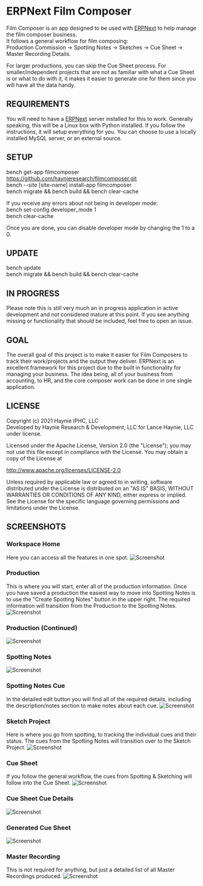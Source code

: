 # ERPNext Film Composer
Film Composer is an app designed to be used with [ERPNext](https://github.com/frappe/erpnext) to help manage the film composer business.  
It follows a general workflow for film composing:  
Production Commission -> Spotting Notes -> Sketches -> Cue Sheet -> Master Recording Details.  

For larger productions, you can skip the Cue Sheet process. For smaller/independent projects that are not as familiar with what a Cue Sheet is or what to do with it, it makes it easier to generate one for them since you will have all the data handy.

## REQUIREMENTS
You will need to have a [ERPNext](https://github.com/frappe/erpnext) server installed for this to work. Generally speaking, this will be a Linux box with Python installed. If you follow the instructions, it will setup everything for you. You can choose to use a locally installed MySQL server, or an external source.

## SETUP
bench get-app filmcomposer https://github.com/haynieresearch/filmcomposer.git  
bench --site [site-name] install-app filmcomposer  
bench migrate && bench build && bench clear-cache  

If you receive any errors about not being in developer mode:  
bench set-config developer_mode 1  
bench clear-cache  

Once you are done, you can disable developer mode by changing the 1 to a 0.

## UPDATE
bench update  
bench migrate && bench build && bench clear-cache

## IN PROGRESS
Please note this is still very much an in progress application in active development and not considered mature at this point. If you see anything missing or functionality that should be included, feel free to open an issue.

## GOAL
The overall goal of this project is to make it easier for Film Composers to track their work/projects and the output they deliver. ERPNext is an excellent framework for this project due to the built in functionality for managing your business. The idea being, all of your business from accounting, to HR, and the core composer work can be done in one single application.

## LICENSE
Copyright (c) 2021 Haynie IPHC, LLC\
Developed by Haynie Research & Development, LLC for Lance Haynie, LLC under license.

Licensed under the Apache License, Version 2.0 (the "License");
you may not use this file except in compliance with the License.
You may obtain a copy of the License at

<http://www.apache.org/licenses/LICENSE-2.0>

Unless required by applicable law or agreed to in writing, software
distributed under the License is distributed on an "AS IS" BASIS,
WITHOUT WARRANTIES OR CONDITIONS OF ANY KIND, either express or implied.
See the License for the specific language governing permissions and
limitations under the License.

## SCREENSHOTS

### Workspace Home
Here you can access all the features in one spot.
![Screenshot](https://raw.githubusercontent.com/haynieresearch/filmcomposer/master/screenshots/screenshot01.png)  

### Production
This is where you will start, enter all of the production information. Once you have saved a production the easiest way to move into Spotting Notes is to use the "Create Spotting Notes" button in the upper right. The required information will transition from the Production to the Spotting Notes.
![Screenshot](https://raw.githubusercontent.com/haynieresearch/filmcomposer/master/screenshots/screenshot02.png)  


### Production (Continued)
![Screenshot](https://raw.githubusercontent.com/haynieresearch/filmcomposer/master/screenshots/screenshot03.png)  


### Spotting Notes  
![Screenshot](https://raw.githubusercontent.com/haynieresearch/filmcomposer/master/screenshots/screenshot04.png)  


### Spotting Notes Cue
In the detailed edit button you will find all of the required details, including the description/notes section to make notes about each cue.
![Screenshot](https://raw.githubusercontent.com/haynieresearch/filmcomposer/master/screenshots/screenshot05.png)  


### Sketch Project
Here is where you go from spotting, to tracking the individual cues and their status. The cues from the Spotting Notes will transition over to the Sketch Project.
![Screenshot](https://raw.githubusercontent.com/haynieresearch/filmcomposer/master/screenshots/screenshot06.png)  


### Cue Sheet
If you follow the general workflow, the cues from Spotting & Sketching will follow into the Cue Sheet.
![Screenshot](https://raw.githubusercontent.com/haynieresearch/filmcomposer/master/screenshots/screenshot07.png)  


### Cue Sheet Cue Details
![Screenshot](https://raw.githubusercontent.com/haynieresearch/filmcomposer/master/screenshots/screenshot08.png)  


### Generated Cue Sheet
![Screenshot](https://raw.githubusercontent.com/haynieresearch/filmcomposer/master/screenshots/screenshot09.png)  


### Master Recording
This is not required for anything, but just a detailed list of all Master Recordings produced.
![Screenshot](https://raw.githubusercontent.com/haynieresearch/filmcomposer/master/screenshots/screenshot10.png)
